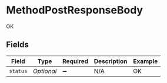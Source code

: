 # MethodPostResponseBody

OK


## Fields

| Field              | Type               | Required           | Description        | Example            |
| ------------------ | ------------------ | ------------------ | ------------------ | ------------------ |
| `status`           | *Optional<String>* | :heavy_minus_sign: | N/A                | OK                 |